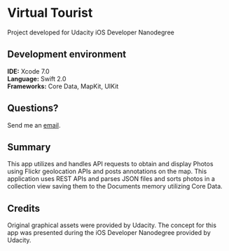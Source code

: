 # Virtual Tourist

Project developed for Udacity iOS Developer Nanodegree
## Development environment
<b>IDE:</b> Xcode 7.0
<br><b>Language:</b> Swift 2.0
<br><b>Frameworks:</b> Core Data, MapKit, UIKit

## Questions?
Send me an [email](mailto:developios5@gmail.com?subject=Virtual-Tourist).

## Summary
This app utilizes and handles API requests to obtain and display Photos using Flickr geolocation APIs and posts annotations on the map. This application uses REST APIs and parses JSON files and sorts photos in a collection view saving them to the Documents memory utilizing Core Data.

## Credits
Original graphical assets were provided by Udacity.
The concept for this app was presented during the iOS Developer Nanodegree provided by Udacity.



